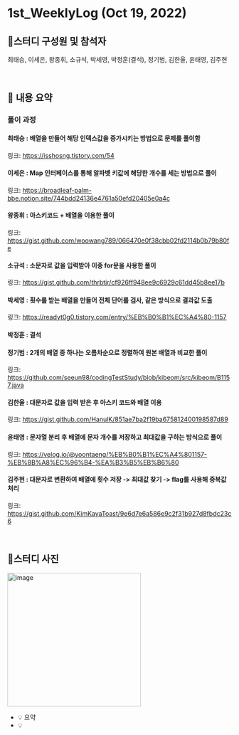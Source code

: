 # 1st_WeeklyLog (Oct 19, 2022)

## 🔻**스터디 구성원 및 참석자**

최태승, 이세은, 왕종휘, 소규석, 박세영, 박정훈(결석), 정기범, 김한울, 윤태영, 김주현

<br>

## 🔻 **내용 요약**

### 풀이 과정

#### 최태승 : 배열을 만들어 해당 인덱스값을 증가시키는 방법으로 문제를 풀이함
링크: https://isshosng.tistory.com/54

#### 이세은 : Map 인터페이스를 통해 알파벳 키값에 해당한 개수를 세는 방법으로 풀이
링크: https://broadleaf-palm-bbe.notion.site/744bdd24136e4761a50efd20405e0a4c

#### 왕종휘 : 아스키코드 + 배열을 이용한 풀이
링크: https://gist.github.com/woowang789/066470e0f38cbb02fd2114b0b79b80fe

#### 소규석 : 소문자로 값을 입력받아 이중 for문을 사용한 풀이
링크: https://gist.github.com/thrbtjr/cf926ff948ee9c6929c61dd45b8ee17b

#### 박세영 : 횟수를 받는 배열을 만들어 전체 단어를 검사, 같은 방식으로 결과값 도출
링크: https://readyt0g0.tistory.com/entry/%EB%B0%B1%EC%A4%80-1157

#### 박정훈 : 결석

#### 정기범 : 2개의 배열 중 하나는 오름차순으로 정렬하여 원본 배열과 비교한 풀이 
링크: https://github.com/seeun98/codingTestStudy/blob/kibeom/src/kibeom/B1157.java

#### 김한울 : 대문자로 값을 입력 받은 후 아스키 코드와 배열 이용
링크: https://gist.github.com/HanulK/851ae7ba2f19ba675812400198587d89

#### 윤태영 : 문자열 분리 후 배열에 문자 개수를 저장하고 최대값을 구하는 방식으로 풀이
링크: https://velog.io/@yoontaeng/%EB%B0%B1%EC%A4%801157-%EB%8B%A8%EC%96%B4-%EA%B3%B5%EB%B6%80

#### 김주현 : 대문자로 변환하여 배열에 횟수 저장 -> 최대값 찾기 -> flag를 사용해 중복값 처리
링크: https://gist.github.com/KimKayaToast/9e6d7e6a586e9c2f31b927d8fbdc23c6


<br>

## 🔻**스터디 사진**
<img width="300px" alt="image" src="../image/1st_weekly_img1.jpeg">



<aside>

 - 💡 요약
 - 💡 

</aside>
